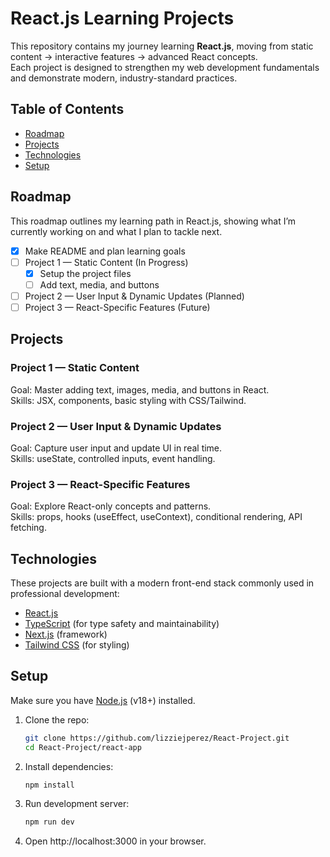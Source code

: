 # React.js Learning Projects
This repository contains my journey learning **React.js**, moving from static content → interactive features → advanced React concepts.  
Each project is designed to strengthen my web development fundamentals and demonstrate modern, industry-standard practices.

## Table of Contents
- [Roadmap](#roadmap)
- [Projects](#projects)
- [Technologies](#technologies)
- [Setup](#setup)

## Roadmap
This roadmap outlines my learning path in React.js, showing what I’m currently working on and what I plan to tackle next.
- [x] Make README and plan learning goals
- [ ] Project 1 — Static Content (In Progress)
  - [x] Setup the project files
  - [ ] Add text, media, and buttons
- [ ] Project 2 — User Input & Dynamic Updates (Planned)
- [ ] Project 3 — React-Specific Features (Future)

## Projects
### Project 1 — Static Content
Goal: Master adding text, images, media, and buttons in React.  
Skills: JSX, components, basic styling with CSS/Tailwind.

### Project 2 — User Input & Dynamic Updates
Goal: Capture user input and update UI in real time.  
Skills: useState, controlled inputs, event handling.  

### Project 3 — React-Specific Features
Goal: Explore React-only concepts and patterns.  
Skills: props, hooks (useEffect, useContext), conditional rendering, API fetching.

## Technologies
These projects are built with a modern front-end stack commonly used in professional development:
- [React.js](https://react.dev/)
- [TypeScript](https://www.typescriptlang.org/) (for type safety and maintainability)
- [Next.js](https://nextjs.org/) (framework)
- [Tailwind CSS](https://tailwindcss.com/) (for styling)

## Setup
Make sure you have [Node.js](https://nodejs.org/) (v18+) installed.
1. Clone the repo:
   ```bash
   git clone https://github.com/lizziejperez/React-Project.git
   cd React-Project/react-app
   ```
2. Install dependencies:
   ```bash
   npm install
   ```
3. Run development server:
   ```bash
   npm run dev
   ```
4. Open http://localhost:3000 in your browser.


